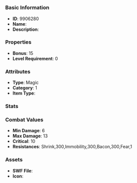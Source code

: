 # 



### Basic Information

- **ID**: 9906280
- **Name**: 
- **Description**: 

### Properties

- **Bonus**: 15
- **Level Requirement**: 0

### Attributes

- **Type**: Magic
- **Category**: 1
- **Item Type**: 

### Stats


### Combat Values

- **Min Damage**: 6
- **Max Damage**: 13
- **Critical**: 10
- **Resistances**: Shrink,300,Immobility,300,Bacon,300,Fear,1

### Assets

- **SWF File**: 
- **Icon**: 

